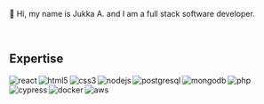 👋 Hi, my name is Jukka A. and I am a full stack software developer.

<br>

## Expertise

<img align="left" alt="react" src="https://img.shields.io/badge/react%20-%2320232a.svg?style=for-the-badge&logo=react&logoColor=%2361DAFB" />

<img align="left" alt="html5" src="https://img.shields.io/badge/-HTML5-%23e34c26.svg?style=for-the-badge&logo=html5&logoColor=white" />

<img align="left" alt="css3" src="https://img.shields.io/badge/-CSS3-%23264de4.svg?style=for-the-badge&logo=css3&logoColor=white" />

<img align="left" alt="nodejs" src="https://img.shields.io/badge/node.js%20-%2343853D.svg?style=for-the-badge&logo=node.js&logoColor=white" />

<img aling="left" alt="php" src="https://img.shields.io/badge/-PHP-%238892BF.svg?style=for-the-badge&logo=php&logoColor=black" />

<img align="left" alt="postgresql" src="https://img.shields.io/badge/postgres-%23316192.svg?style=for-the-badge&logo=postgresql&logoColor=white" />

<img align="left" alt="mongodb" src="https://img.shields.io/badge/-MONGODB-%2313aa52.svg?style=for-the-badge&logo=mongodb&logoColor=white" />

<img align="left" alt="cypress" src="https://img.shields.io/badge/-cypress-%23162332.svg?style=for-the-badge&logo=cypress&logoColor=white" />

<img align="left" alt="docker" src="https://img.shields.io/badge/-DOCKER-%232496ed.svg?style=for-the-badge&logo=docker&logoColor=white" />

<img align="left" alt="aws" src="https://img.shields.io/badge/Amazon%20AWS-%23232F3E.svg?style=for-the-badge&logo=amazon-aws&logoColor=white" />

<br>
<br>
